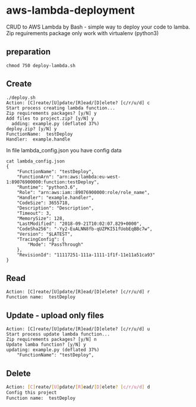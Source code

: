 # aws-lambda-deployment
CRUD to AWS Lambda by Bash - simple way to deploy your code to lamba.
Zip reguirements package only work with virtualenv (python3)

## preparation
```
chmod 750 deploy-lambda.sh
```

## Create
```
./deploy.sh
Action: [C]reate/[U]pdate/[R]ead/[D]elete? [c/r/u/d] c
Start process creating lambda function...
Zip requirements packages? [y/N] y
Add files to project.zip? [y/N] y
  adding: example.py (deflated 37%)
deploy.zip? [y/N] y
FunctionName:  testDeploy
Handler:  example.handle
```

In file lambda_config.json you have config data

```
cat lambda_config.json
{
    "FunctionName": "testDeploy",
    "FunctionArn": "arn:aws:lambda:eu-west-1:89076900000:function:testDeploy",
    "Runtime": "python3.6",
    "Role": "arn:aws:iam::89076900000:role/role_name",
    "Handler": "example.handler",
    "CodeSize": 3655718,
    "Description": "Description",
    "Timeout": 3,
    "MemorySize": 128,
    "LastModified": "2018-09-21T10:02:07.829+0000",
    "CodeSha256": "-Yy2-EuALNN8fb-qUZPKI51fUobEqBBc7w",
    "Version": "$LATEST",
    "TracingConfig": {
        "Mode": "PassThrough"
    },
    "RevisionId": "11117251-111a-1111-1f1f-11e11a51ca93"
}
```

## Read
```
Action: [C]reate/[U]pdate/[R]ead/[D]elete? [c/r/u/d] r
Function name:  testDeploy
```

## Update - upload only files
```
Action: [C]reate/[U]pdate/[R]ead/[D]elete? [c/r/u/d] u
Start process update lambda function...
Zip requirements packages? [y/N] n
Update lamba function? [y/N] y
updating: example.py (deflated 37%)
    "FunctionName": "testDeploy",
```


## Delete
```bash
Action: [C]reate/[U]pdate/[R]ead/[D]elete? [c/r/u/d] d
Config this project
Function name:  testDeploy
```
